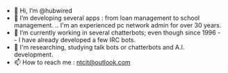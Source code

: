 - 👋 Hi, I’m @hubwired
- 👀 I’m developing several apps : from loan management to school management.
.. I'm an experienced pc network admin for over 30 years.
- 🌱 I’m currently working in several chatterbots; even though since 1996 
--   I have already developed a few IRC bots.
- 💞️ I'm researching, studying talk bots or chatterbots and A.I. development.
- 📫 How to reach me : ntcit@outlook.com

<!---
hubwired/hubwired is a ✨ special ✨ repository because its `README.md` (this file) appears on your GitHub profile.
You can click the Preview link to take a look at your changes.
--->
